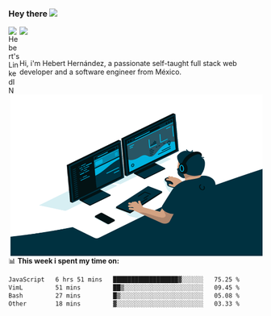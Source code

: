 ### Hey there <img src="https://media.giphy.com/media/hvRJCLFzcasrR4ia7z/giphy.gif" width="25px">
<a href="https://www.linkedin.com/in/evertcode/" target="_blank">
  <img align="left" alt="Hebert's LinkedIN" width="22px" src="https://raw.githubusercontent.com/peterthehan/peterthehan/master/assets/linkedin.svg" />
</a>

![](https://visitor-badge.glitch.me/badge?page_id=evertcode.evertcode)

<br />

Hi, i'm Hebert Hernández, a passionate self-taught full stack web developer and a software engineer from México.

<img align="right" alt="GIF" src="https://github.com/evertcode/evertcode/blob/master/code.gif?raw=true" width="500" height="320" />

📊 **This week i spent my time on:**

<!--START_SECTION:waka-->

```text
JavaScript   6 hrs 51 mins   ██████████████████▓░░░░░░   75.25 %
VimL         51 mins         ██▒░░░░░░░░░░░░░░░░░░░░░░   09.45 %
Bash         27 mins         █▒░░░░░░░░░░░░░░░░░░░░░░░   05.08 %
Other        18 mins         ▓░░░░░░░░░░░░░░░░░░░░░░░░   03.33 %
```

<!--END_SECTION:waka-->
